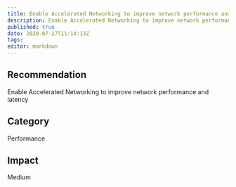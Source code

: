 ```yaml
---
title: Enable Accelerated Networking to improve network performance and latency
description: Enable Accelerated Networking to improve network performance and latency
published: true
date: 2020-07-27T11:14:13Z
tags:
editor: markdown
---
```


## Recommendation
Enable Accelerated Networking to improve network performance and latency

## Category
Performance

## Impact
Medium

